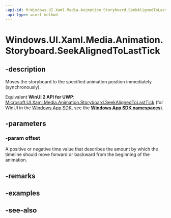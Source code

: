 ```yaml
---
-api-id: M:Windows.UI.Xaml.Media.Animation.Storyboard.SeekAlignedToLastTick(Windows.Foundation.TimeSpan)
-api-type: winrt method
---
```


<!-- Method syntax
public void SeekAlignedToLastTick(Windows.Foundation.TimeSpan offset)
-->

# Windows.UI.Xaml.Media.Animation.Storyboard.SeekAlignedToLastTick

## -description
Moves the storyboard to the specified animation position immediately (synchronously).

Equivalent **WinUI 2 API for UWP**: [Microsoft.UI.Xaml.Media.Animation.Storyboard.SeekAlignedToLastTick](/windows/winui/api/microsoft.ui.xaml.media.animation.storyboard.seekalignedtolasttick) (for WinUI in the [Windows App SDK](/windows/apps/windows-app-sdk/), see the **[Windows App SDK namespaces](/windows/windows-app-sdk/api/winrt/)**).

## -parameters
### -param offset
A positive or negative time value that describes the amount by which the timeline should move forward or backward from the beginning of the animation.

## -remarks

## -examples

## -see-also
